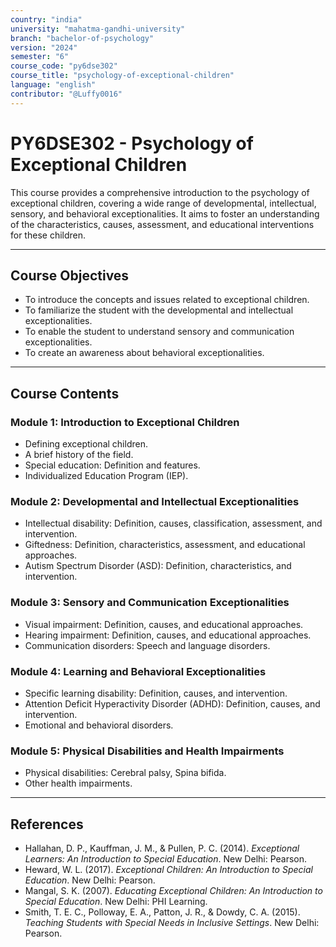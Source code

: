 ```yaml
---
country: "india"
university: "mahatma-gandhi-university"
branch: "bachelor-of-psychology"
version: "2024"
semester: "6"
course_code: "py6dse302"
course_title: "psychology-of-exceptional-children"
language: "english"
contributor: "@Luffy0016"
---
```

# PY6DSE302 - Psychology of Exceptional Children

This course provides a comprehensive introduction to the psychology of exceptional children, covering a wide range of developmental, intellectual, sensory, and behavioral exceptionalities. It aims to foster an understanding of the characteristics, causes, assessment, and educational interventions for these children.

---
## Course Objectives

* To introduce the concepts and issues related to exceptional children.
* To familiarize the student with the developmental and intellectual exceptionalities.
* To enable the student to understand sensory and communication exceptionalities.
* To create an awareness about behavioral exceptionalities.

---
## Course Contents

### Module 1: Introduction to Exceptional Children
* Defining exceptional children.
* A brief history of the field.
* Special education: Definition and features.
* Individualized Education Program (IEP).

### Module 2: Developmental and Intellectual Exceptionalities
* Intellectual disability: Definition, causes, classification, assessment, and intervention.
* Giftedness: Definition, characteristics, assessment, and educational approaches.
* Autism Spectrum Disorder (ASD): Definition, characteristics, and intervention.

### Module 3: Sensory and Communication Exceptionalities
* Visual impairment: Definition, causes, and educational approaches.
* Hearing impairment: Definition, causes, and educational approaches.
* Communication disorders: Speech and language disorders.

### Module 4: Learning and Behavioral Exceptionalities
* Specific learning disability: Definition, causes, and intervention.
* Attention Deficit Hyperactivity Disorder (ADHD): Definition, causes, and intervention.
* Emotional and behavioral disorders.

### Module 5: Physical Disabilities and Health Impairments
* Physical disabilities: Cerebral palsy, Spina bifida.
* Other health impairments.

---
## References
* Hallahan, D. P., Kauffman, J. M., & Pullen, P. C. (2014). *Exceptional Learners: An Introduction to Special Education*. New Delhi: Pearson.
* Heward, W. L. (2017). *Exceptional Children: An Introduction to Special Education*. New Delhi: Pearson.
* Mangal, S. K. (2007). *Educating Exceptional Children: An Introduction to Special Education*. New Delhi: PHI Learning.
* Smith, T. E. C., Polloway, E. A., Patton, J. R., & Dowdy, C. A. (2015). *Teaching Students with Special Needs in Inclusive Settings*. New Delhi: Pearson.